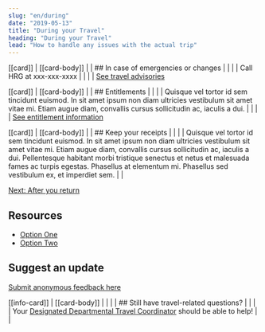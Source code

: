 ```yaml
---
slug: "en/during"
date: "2019-05-13"
title: "During your Travel"
heading: "During your Travel"
lead: "How to handle any issues with the actual trip"
---
```


<section class="content-left col-xs-12 col-sm-12 col-md-8">

[[card]]
| [[card-body]]
| | ## In case of emergencies or changes
| |
| | Call HRG at xxx-xxx-xxxx
| |
| | [See travel advisories](/)

[[card]]
| [[card-body]]
| | ## Entitlements
| |
| | Quisque vel tortor id sem tincidunt euismod. In sit amet ipsum non diam ultricies vestibulum sit amet vitae mi. Etiam augue diam, convallis cursus sollicitudin ac, iaculis a dui.
| |
| | [See entitlement information](/)

[[card]]
| [[card-body]]
| | ## Keep your receipts
| |
| | Quisque vel tortor id sem tincidunt euismod. In sit amet ipsum non diam ultricies vestibulum sit amet vitae mi. Etiam augue diam, convallis cursus sollicitudin ac, iaculis a dui. Pellentesque habitant morbi tristique senectus et netus et malesuada fames ac turpis egestas. Phasellus at elementum mi. Phasellus sed vestibulum ex, et imperdiet sem.
| |

[Next: After you return](/en/after)

</section>

<aside class="content-right col-xs-6 col-md-4" id="sidebar">

## Resources
* [Option One](/)
* [Option Two](/)

## Suggest an update
[Submit anonymous feedback here](https://docs.google.com/forms/d/e/1FAIpQLSf9y3VY3ADLpQ4kQLGvOo4cIdEEi5Hs3en-0lWRc4wQeTRheg/viewform)

[[info-card]]
| [[card-body]]
| |
| | ## Still have travel-related questions?
| |
| | Your [Designated Departmental Travel Coordinator](https://www.tbs-sct.gc.ca/ap/list-liste/dtc-cmv-eng.asp) should be able to help!
| |

</aside>